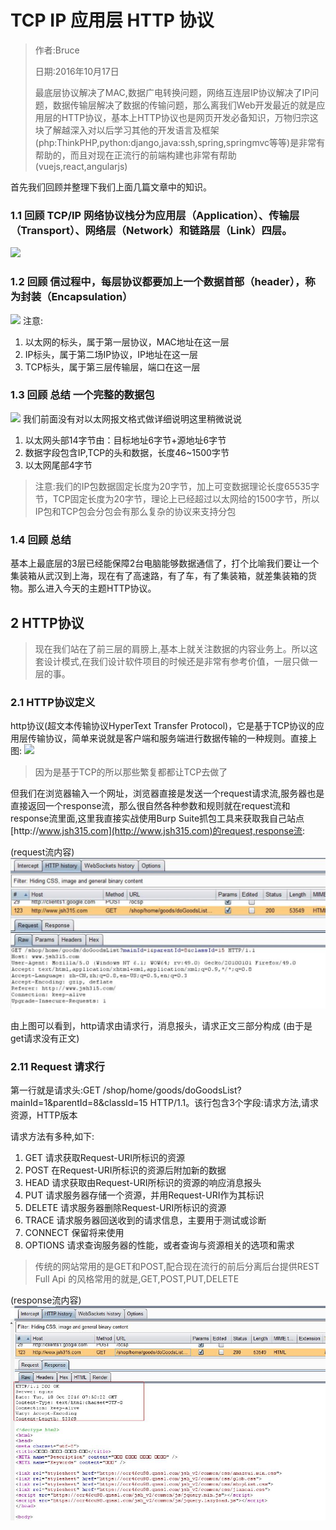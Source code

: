 # TCP IP 应用层 HTTP 协议

> 作者:Bruce
> 
> 日期:2016年10月17日
> 
> 最底层协议解决了MAC,数据广电转换问题，网络互连层IP协议解决了IP问题，数据传输层解决了数据的传输问题，那么离我们Web开发最近的就是应用层的HTTP协议，基本上HTTP协议也是网页开发必备知识，万物归宗这块了解越深入对以后学习其他的开发语言及框架\(php:ThinkPHP,python:django,java:ssh,spring,springmvc等等\)是非常有帮助的，而且对现在正流行的前端构建也非常有帮助\(vuejs,react,angularjs\)

首先我们回顾并整理下我们上面几篇文章中的知识。

### 1.1 回顾 TCP\/IP 网络协议栈分为应用层（Application）、传输层（Transport）、网络层（Network）和链路层（Link）四层。

![](http://pic002.cnblogs.com/images/2012/467431/2012111621035424.jpg)

### 1.2 回顾 信过程中，每层协议都要加上一个数据首部（header），称为封装（Encapsulation）

![](http://image.beekka.com/blog/201205/bg2012052913.png)
注意:

1. 以太网的标头，属于第一层协议，MAC地址在这一层
2. IP标头，属于第二场IP协议，IP地址在这一层
3. TCP标头，属于第三层传输层，端口在这一层

### 1.3 回顾 总结 一个完整的数据包

![](http://pic002.cnblogs.com/images/2012/467431/2012111621050639.jpg)
我们前面没有对以太网报文格式做详细说明这里稍微说说

1. 以太网头部14字节由：目标地址6字节+源地址6字节
2. 数据字段包含IP,TCP的头和数据，长度46~1500字节
3. 以太网尾部4字节

> 注意:我们的IP包数据固定长度为20字节，加上可变数据理论长度65535字节，TCP固定长度为20字节，理论上已经超过以太网给的1500字节，所以IP包和TCP包会分包会有那么复杂的协议来支持分包

### 1.4 回顾 总结

基本上最底层的3层已经能保障2台电脑能够数据通信了，打个比喻我们要让一个集装箱从武汉到上海，现在有了高速路，有了车，有了集装箱，就差集装箱的货物。那么进入今天的主题HTTP协议。

## 2 HTTP协议

> 现在我们站在了前三层的肩膀上,基本上就关注数据的内容业务上。所以这套设计模式,在我们设计软件项目的时候还是非常有参考价值，一层只做一层的事。

### 2.1 HTTP协议定义

http协议\(超文本传输协议HyperText Transfer Protocol\)，它是基于TCP协议的应用层传输协议，简单来说就是客户端和服务端进行数据传输的一种规则。直接上图:
![](http://www.ruanyifeng.com/blogimg/asset/2016/bg2016081901.jpg)

> 因为是基于TCP的所以那些繁复都都让TCP去做了

但我们在浏览器输入一个网址，浏览器直接是发送一个request请求流,服务器也是直接返回一个response流，那么很自然各种参数和规则就在request流和response流里面,这里我直接实战使用Burp Suite抓包工具来获取我自己站点[http:\/\/www.jsh315.com](http://www.jsh315.com)的request,response流:

\(request流内容\)
![](/assets/request1.jpg)

由上图可以看到，http请求由请求行，消息报头，请求正文三部分构成 (由于是get请求没有正文)
### 2.11 Request 请求行

第一行就是请求头:GET /shop/home/goods/doGoodsList?mainId=1&parentId=8&classId=15 HTTP/1.1。该行包含3个字段:请求方法,请求资源，HTTP版本 

请求方法有多种,如下:

1. GET     请求获取Request-URI所标识的资源
2. POST    在Request-URI所标识的资源后附加新的数据
3. HEAD    请求获取由Request-URI所标识的资源的响应消息报头
4. PUT     请求服务器存储一个资源，并用Request-URI作为其标识
5. DELETE  请求服务器删除Request-URI所标识的资源
6. TRACE   请求服务器回送收到的请求信息，主要用于测试或诊断
7. CONNECT 保留将来使用
8. OPTIONS 请求查询服务器的性能，或者查询与资源相关的选项和需求

>传统的网站常用的是GET和POST,配合现在流行的前后分离后台提供REST Full Api 的风格常用的就是,GET,POST,PUT,DELETE







\(response流内容\)
![](/assets/response1.jpg)

